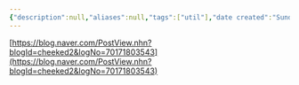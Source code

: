 ```yaml
---
{"description":null,"aliases":null,"tags":["util"],"date created":"Sunday, February 12th 2023, 12:31:28 pm","date modified":"Monday, February 27th 2023, 6:20:45 pm","created":"2023-02-12T12:31:28","updated":"2023-07-15T21:33:03","title":"매듭 묶는법","dg-publish":true,"permalink":"/docs/매듭 묶는법/","dgPassFrontmatter":true}
---
```


[https://blog.naver.com/PostView.nhn?blogId=cheeked2&logNo=70171803543](https://blog.naver.com/PostView.nhn?blogId=cheeked2&logNo=70171803543) 
